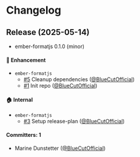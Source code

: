 # Changelog

## Release (2025-05-14)

* ember-formatjs 0.1.0 (minor)

#### :rocket: Enhancement
* `ember-formatjs`
  * [#5](https://github.com/mainmatter/ember-formatjs/pull/5) Cleanup dependencies ([@BlueCutOfficial](https://github.com/BlueCutOfficial))
  * [#1](https://github.com/mainmatter/ember-formatjs/pull/1) Init repo ([@BlueCutOfficial](https://github.com/BlueCutOfficial))

#### :house: Internal
* `ember-formatjs`
  * [#3](https://github.com/mainmatter/ember-formatjs/pull/3) Setup release-plan ([@BlueCutOfficial](https://github.com/BlueCutOfficial))

#### Committers: 1
- Marine Dunstetter ([@BlueCutOfficial](https://github.com/BlueCutOfficial))
